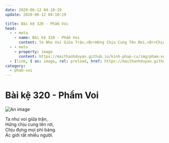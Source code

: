 ```yaml
---
date: 2020-06-12 04:10:19
update: 2020-06-12 04:10:19

title: Bài kệ 320 - Phẩm Voi
head:
  - - meta
    - name: Bài kệ 320 - Phẩm Voi
      content: Ta Như Voi Giữa Trận,<Br>Hứng Chịu Cung Tên Rơi,<Br>Chịu Đựng Mọi Phỉ Báng.<Br>Ác Giới Rất Nhiều Người.<Br>
  - - meta
    - property: image
      content: https://maithanhduyan.github.io/kinh-phap-cu/img/pham-voi/pham-voi-320.jpg
  - [link, { as: image, rel: preload, href: https://maithanhduyan.github.io/kinh-phap-cu/img/pham-voi/pham-voi-320.jpg }]
category:
  - pham-voi
---
```


# Bài kệ 320 - Phẩm Voi

![An image](/img/pham-voi/pham-voi-320.jpg)

Ta như voi giữa trận,<br>Hứng chịu cung tên rơi,<br>Chịu đựng mọi phỉ báng.<br>Ác giới rất nhiều người.<br>
